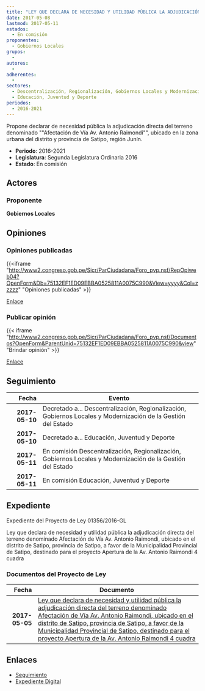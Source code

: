 ```yaml
---
title: "LEY QUE DECLARA DE NECESIDAD Y UTILIDAD PÚBLICA LA ADJUDICACIÓN DIRECTA DEL TERRENO DENOMINADO AFECTACIÓN DE VÍA AV. ANTONIO RAIMONDI UBICADO EN EL DISTRITO DE SATIPO, A FAVOR DE LA MUNICIPALIDAD PROVINCIA DE SATIPO, DESTINADO PARA EL PROYECTO APERTURA DE A AV. ANTONIO RAIMONDI"
date: 2017-05-08
lastmod: 2017-05-11
estados: 
  - En comisión
proponentes: 
  - Gobiernos Locales
grupos: 
  - 
autores: 
  - 
adherentes: 
  - 
sectores: 
  - Descentralización, Regionalización, Gobiernos Locales y Modernización de la Gestión del Estado
  - Educación, Juventud y Deporte
periodos: 
  - 2016-2021
---
```


Propone declarar de necesidad pública la adjudicación directa del terreno denominado ""Afectación de Vía Av. Antonio Raimondi"", ubicado en la zona urbana del distrito y provincia de Satipo, región Junín.

- **Periodo**: 2016-2021
- **Legislatura**: Segunda Legislatura Ordinaria 2016
- **Estado**: En comisión

## Actores

### Proponente

**Gobiernos Locales**


## Opiniones

### Opiniones publicadas

{{<iframe "http://www2.congreso.gob.pe/Sicr/ParCiudadana/Foro_pvp.nsf/RepOpiweb04?OpenForm&Db=75132EF1ED09EBBA0525811A0075C990&View=yyyy&Col=zzzzz" "Opiniones publicadas" >}}

[Enlace](http://www2.congreso.gob.pe/Sicr/ParCiudadana/Foro_pvp.nsf/RepOpiweb04?OpenForm&Db=75132EF1ED09EBBA0525811A0075C990&View=yyyy&Col=zzzzz)
### Publicar opinión

{{< iframe "http://www2.congreso.gob.pe/Sicr/ParCiudadana/Foro_pvp.nsf/Documentos?OpenForm&ParentUnid=75132EF1ED09EBBA0525811A0075C990&view" "Brindar opinión" >}}

[Enlace](http://www2.congreso.gob.pe/Sicr/ParCiudadana/Foro_pvp.nsf/Documentos?OpenForm&ParentUnid=75132EF1ED09EBBA0525811A0075C990&view)

## Seguimiento

| Fecha | Evento |
|------:|--------|
| **2017-05-10** | Decretado a... Descentralización, Regionalización, Gobiernos Locales y Modernización de la Gestión del Estado|
| **2017-05-10** | Decretado a... Educación, Juventud y Deporte|
| **2017-05-11** | En comisión Descentralización, Regionalización, Gobiernos Locales y Modernización de la Gestión del Estado|
| **2017-05-11** | En comisión Educación, Juventud y Deporte|


## Expediente

Expediente del Proyecto de Ley 01356/2016-GL

Ley que declara de necesidad y utilidad pública la adjudicación directa del terreno denominado Afectación de Vía Av. Antonio Raimondi, ubicado en el distrito de Satipo, provincia de Satipo, a favor de la Municipalidad Provincial de Satipo, destinado para el proyecto Apertura de la Av. Antonio Raimondi 4 cuadra


### Documentos del Proyecto de Ley

| Fecha | Documento |
|------:|--------|
| **2017-05-05** | [Ley que declara de necesidad y utilidad pública la adjudicación directa del terreno denominado Afectación de Vía Av. Antonio Raimondi, ubicado en el distrito de Satipo, provincia de Satipo, a favor de la Municipalidad Provincial de Satipo, destinado para el proyecto Apertura de la Av. Antonio Raimondi 4 cuadra](http://www.leyes.congreso.gob.pe/Documentos/2016_2021/Proyectos_de_Ley_y_de_Resoluciones_Legislativas/PL0135620170505.pdf) |

## Enlaces 

- [Seguimiento](http://www2.congreso.gob.pe/Sicr/TraDocEstProc/CLProLey2016.nsf/f7fff46988ca05b1052578e100829cc7/f3d64d49b17ddea00525811a007bd589?OpenDocument)
- [Expediente Digital](http://www2.congreso.gob.pehttp://www2.congreso.gob.pe/Sicr/TraDocEstProc/CLProLey2016.nsf/f7fff46988ca05b1052578e100829cc7/f3d64d49b17ddea00525811a007bd589?OpenDocument&Click=05257FB7005EB655.eb71d0cf91d8294e05256cdf006b5706/$Body/0.1C6C)
